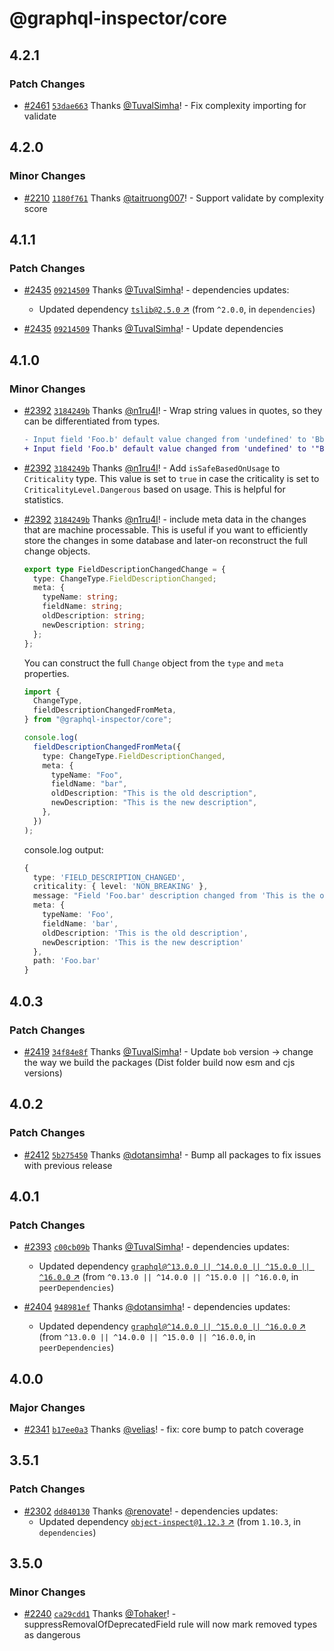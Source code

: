 # @graphql-inspector/core

## 4.2.1

### Patch Changes

- [#2461](https://github.com/kamilkisiela/graphql-inspector/pull/2461)
  [`53dae663`](https://github.com/kamilkisiela/graphql-inspector/commit/53dae6636ef99d35ba2d4606b5000580983c9230)
  Thanks [@TuvalSimha](https://github.com/TuvalSimha)! - Fix complexity importing for validate

## 4.2.0

### Minor Changes

- [#2210](https://github.com/kamilkisiela/graphql-inspector/pull/2210)
  [`1180f761`](https://github.com/kamilkisiela/graphql-inspector/commit/1180f7614f2cf8c68410be07e1a7615c8bb83625)
  Thanks [@taitruong007](https://github.com/taitruong007)! - Support validate by complexity score

## 4.1.1

### Patch Changes

- [#2435](https://github.com/kamilkisiela/graphql-inspector/pull/2435)
  [`09214509`](https://github.com/kamilkisiela/graphql-inspector/commit/09214509bf938cfc9472288d08cea92cad116857)
  Thanks [@TuvalSimha](https://github.com/TuvalSimha)! - dependencies updates:

  - Updated dependency [`tslib@2.5.0` ↗︎](https://www.npmjs.com/package/tslib/v/2.5.0) (from
    `^2.0.0`, in `dependencies`)

- [#2435](https://github.com/kamilkisiela/graphql-inspector/pull/2435)
  [`09214509`](https://github.com/kamilkisiela/graphql-inspector/commit/09214509bf938cfc9472288d08cea92cad116857)
  Thanks [@TuvalSimha](https://github.com/TuvalSimha)! - Update dependencies

## 4.1.0

### Minor Changes

- [#2392](https://github.com/kamilkisiela/graphql-inspector/pull/2392)
  [`3184249b`](https://github.com/kamilkisiela/graphql-inspector/commit/3184249bc3a912ca04e934efd0fb5b978eb95ce7)
  Thanks [@n1ru4l](https://github.com/n1ru4l)! - Wrap string values in quotes, so they can be
  differentiated from types.

  ```diff
  - Input field 'Foo.b' default value changed from 'undefined' to 'Bbb'
  + Input field 'Foo.b' default value changed from 'undefined' to '"Bbb"'
  ```

- [#2392](https://github.com/kamilkisiela/graphql-inspector/pull/2392)
  [`3184249b`](https://github.com/kamilkisiela/graphql-inspector/commit/3184249bc3a912ca04e934efd0fb5b978eb95ce7)
  Thanks [@n1ru4l](https://github.com/n1ru4l)! - Add `isSafeBasedOnUsage` to `Criticality` type.
  This value is set to `true` in case the criticality is set to `CriticalityLevel.Dangerous` based
  on usage. This is helpful for statistics.

- [#2392](https://github.com/kamilkisiela/graphql-inspector/pull/2392)
  [`3184249b`](https://github.com/kamilkisiela/graphql-inspector/commit/3184249bc3a912ca04e934efd0fb5b978eb95ce7)
  Thanks [@n1ru4l](https://github.com/n1ru4l)! - include meta data in the changes that are machine
  processable. This is useful if you want to efficiently store the changes in some database and
  later-on reconstruct the full change objects.

  ```ts
  export type FieldDescriptionChangedChange = {
    type: ChangeType.FieldDescriptionChanged;
    meta: {
      typeName: string;
      fieldName: string;
      oldDescription: string;
      newDescription: string;
    };
  };
  ```

  You can construct the full `Change` object from the `type` and `meta` properties.

  ```ts
  import {
    ChangeType,
    fieldDescriptionChangedFromMeta,
  } from "@graphql-inspector/core";

  console.log(
    fieldDescriptionChangedFromMeta({
      type: ChangeType.FieldDescriptionChanged,
      meta: {
        typeName: "Foo",
        fieldName: "bar",
        oldDescription: "This is the old description",
        newDescription: "This is the new description",
      },
    })
  );
  ```

  console.log output:

  ```ts
  {
    type: 'FIELD_DESCRIPTION_CHANGED',
    criticality: { level: 'NON_BREAKING' },
    message: "Field 'Foo.bar' description changed from 'This is the old description' to 'This is the new description'",
    meta: {
      typeName: 'Foo',
      fieldName: 'bar',
      oldDescription: 'This is the old description',
      newDescription: 'This is the new description'
    },
    path: 'Foo.bar'
  }
  ```

## 4.0.3

### Patch Changes

- [#2419](https://github.com/kamilkisiela/graphql-inspector/pull/2419)
  [`34f84e8f`](https://github.com/kamilkisiela/graphql-inspector/commit/34f84e8f58a083f56d2d049a3b865d4fdfa468bc)
  Thanks [@TuvalSimha](https://github.com/TuvalSimha)! - Update `bob` version -> change the way we
  build the packages (Dist folder build now esm and cjs versions)

## 4.0.2

### Patch Changes

- [#2412](https://github.com/kamilkisiela/graphql-inspector/pull/2412)
  [`5b275450`](https://github.com/kamilkisiela/graphql-inspector/commit/5b2754500d44771582310822fce629bb44d56528)
  Thanks [@dotansimha](https://github.com/dotansimha)! - Bump all packages to fix issues with
  previous release

## 4.0.1

### Patch Changes

- [#2393](https://github.com/kamilkisiela/graphql-inspector/pull/2393)
  [`c00cb09b`](https://github.com/kamilkisiela/graphql-inspector/commit/c00cb09b8576efe13745300456679bda0b2675aa)
  Thanks [@TuvalSimha](https://github.com/TuvalSimha)! - dependencies updates:

  - Updated dependency
    [`graphql@^13.0.0 || ^14.0.0 || ^15.0.0 || ^16.0.0` ↗︎](https://www.npmjs.com/package/graphql/v/13.0.0)
    (from `^0.13.0 || ^14.0.0 || ^15.0.0 || ^16.0.0`, in `peerDependencies`)

- [#2404](https://github.com/kamilkisiela/graphql-inspector/pull/2404)
  [`948981ef`](https://github.com/kamilkisiela/graphql-inspector/commit/948981ef61f2c72e31db982f2547f7ef6b9b48f8)
  Thanks [@dotansimha](https://github.com/dotansimha)! - dependencies updates:
  - Updated dependency
    [`graphql@^14.0.0 || ^15.0.0 || ^16.0.0` ↗︎](https://www.npmjs.com/package/graphql/v/14.0.0)
    (from `^13.0.0 || ^14.0.0 || ^15.0.0 || ^16.0.0`, in `peerDependencies`)

## 4.0.0

### Major Changes

- [#2341](https://github.com/kamilkisiela/graphql-inspector/pull/2341)
  [`b17ee0a3`](https://github.com/kamilkisiela/graphql-inspector/commit/b17ee0a380a7153bf4c0a1a23e5a725726e51d0f)
  Thanks [@velias](https://github.com/velias)! - fix: core bump to patch coverage

## 3.5.1

### Patch Changes

- [#2302](https://github.com/kamilkisiela/graphql-inspector/pull/2302)
  [`dd840130`](https://github.com/kamilkisiela/graphql-inspector/commit/dd8401300512497adb4301e1f2004865941b132f)
  Thanks [@renovate](https://github.com/apps/renovate)! - dependencies updates:
  - Updated dependency
    [`object-inspect@1.12.3` ↗︎](https://www.npmjs.com/package/object-inspect/v/1.12.3) (from
    `1.10.3`, in `dependencies`)

## 3.5.0

### Minor Changes

- [#2240](https://github.com/kamilkisiela/graphql-inspector/pull/2240)
  [`ca29cdd1`](https://github.com/kamilkisiela/graphql-inspector/commit/ca29cdd11287c44480f1f06d8577f4f1ee1a5d96)
  Thanks [@Tohaker](https://github.com/Tohaker)! - suppressRemovalOfDeprecatedField rule will now
  mark removed types as dangerous
